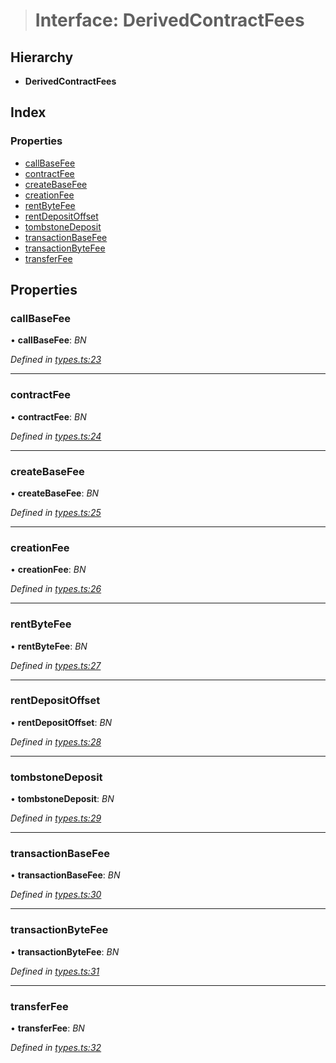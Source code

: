 > # Interface: DerivedContractFees

## Hierarchy

* **DerivedContractFees**

## Index

### Properties

* [callBaseFee](_types_.derivedcontractfees.md#callbasefee)
* [contractFee](_types_.derivedcontractfees.md#contractfee)
* [createBaseFee](_types_.derivedcontractfees.md#createbasefee)
* [creationFee](_types_.derivedcontractfees.md#creationfee)
* [rentByteFee](_types_.derivedcontractfees.md#rentbytefee)
* [rentDepositOffset](_types_.derivedcontractfees.md#rentdepositoffset)
* [tombstoneDeposit](_types_.derivedcontractfees.md#tombstonedeposit)
* [transactionBaseFee](_types_.derivedcontractfees.md#transactionbasefee)
* [transactionByteFee](_types_.derivedcontractfees.md#transactionbytefee)
* [transferFee](_types_.derivedcontractfees.md#transferfee)

## Properties

###  callBaseFee

• **callBaseFee**: *BN*

*Defined in [types.ts:23](https://github.com/polkadot-js/api/blob/417a9ff/packages/api-derive/src/types.ts#L23)*

___

###  contractFee

• **contractFee**: *BN*

*Defined in [types.ts:24](https://github.com/polkadot-js/api/blob/417a9ff/packages/api-derive/src/types.ts#L24)*

___

###  createBaseFee

• **createBaseFee**: *BN*

*Defined in [types.ts:25](https://github.com/polkadot-js/api/blob/417a9ff/packages/api-derive/src/types.ts#L25)*

___

###  creationFee

• **creationFee**: *BN*

*Defined in [types.ts:26](https://github.com/polkadot-js/api/blob/417a9ff/packages/api-derive/src/types.ts#L26)*

___

###  rentByteFee

• **rentByteFee**: *BN*

*Defined in [types.ts:27](https://github.com/polkadot-js/api/blob/417a9ff/packages/api-derive/src/types.ts#L27)*

___

###  rentDepositOffset

• **rentDepositOffset**: *BN*

*Defined in [types.ts:28](https://github.com/polkadot-js/api/blob/417a9ff/packages/api-derive/src/types.ts#L28)*

___

###  tombstoneDeposit

• **tombstoneDeposit**: *BN*

*Defined in [types.ts:29](https://github.com/polkadot-js/api/blob/417a9ff/packages/api-derive/src/types.ts#L29)*

___

###  transactionBaseFee

• **transactionBaseFee**: *BN*

*Defined in [types.ts:30](https://github.com/polkadot-js/api/blob/417a9ff/packages/api-derive/src/types.ts#L30)*

___

###  transactionByteFee

• **transactionByteFee**: *BN*

*Defined in [types.ts:31](https://github.com/polkadot-js/api/blob/417a9ff/packages/api-derive/src/types.ts#L31)*

___

###  transferFee

• **transferFee**: *BN*

*Defined in [types.ts:32](https://github.com/polkadot-js/api/blob/417a9ff/packages/api-derive/src/types.ts#L32)*